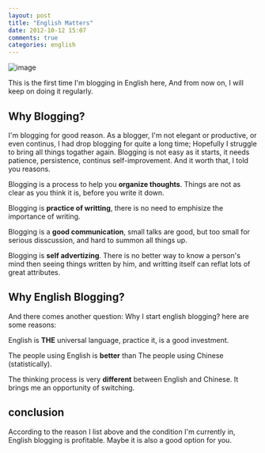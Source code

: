 ```yaml
---
layout: post
title: "English Matters"
date: 2012-10-12 15:07
comments: true
categories: english
---
```


![image](http://i.imgur.com/fD9By.jpg)

This is the first time I'm blogging in English here, 
And from now on, I will keep on doing it regularly.

Why Blogging?
------------------------------

I'm blogging for good reason. As a blogger, I'm not elegant or productive, or even continus,
I had drop blogging for quite a long time; Hopefully I struggle to bring all things togather again.
Blogging is not easy as it starts, it needs patience, persistence, continus self-improvement.
And it worth that, I told you reasons.

Blogging is a process to help you **organize thoughts**. Things are not as clear as you think it is, before you write it down.

Blogging is **practice of writting**, there is no need to emphisize the importance of writing.

Blogging is a **good communication**, small talks are good, but too small for serious disscussion, and hard to summon all things up.

Blogging is **self advertizing**. There is no better way to know a person's mind then seeing things written by him, and writting itself can reflat lots of great attributes.

Why English Blogging?
------------------------------

And there comes another question: Why I start english blogging? here are some reasons:

English is **THE** universal language, practice it, is a good investment.

The people using English is **better** than The people using Chinese (statistically).

The thinking process is very **different** between English and Chinese. It brings me an opportunity of switching.

conclusion
------------------------------

According to the reason I list above and the condition I'm currently in, English blogging is profitable.
Maybe it is also a good option for you.
